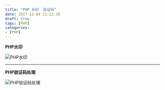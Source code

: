 ```yaml
---
title: "PHP 水印  验证码"
date: 2017-12-04 21:22:30
draft: true
tags: [PHP]
categories:
- [PHP]
---
```


**PHP水印**

![PHP水印](https://img-blog.csdnimg.cn/img_convert/a25511a9bd25726528c0df256433354a.png)


----------

**PHP验证码处理**

![PHP验证码处理](https://img-blog.csdnimg.cn/img_convert/20a0a84e2cc9836d36e41e6496fbe783.png)